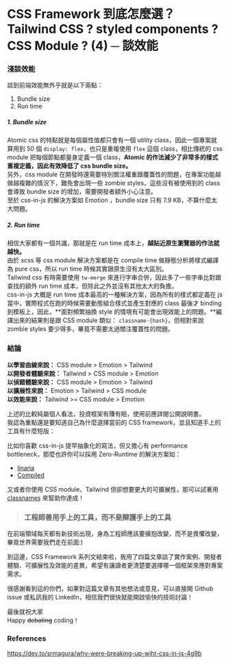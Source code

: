 # CSS Framework 到底怎麼選？Tailwind CSS ? styled components ? CSS Module ? (4) ─ 談效能

### 淺談效能

談到前端效能無外乎就是以下兩點：

1. Bundle size
2. Run time

##### 1. Bundle size

Atomic css 的特點就是每個屬性值都只會有一個 utility class，因此一個專案就算用到 50 個 `display: flex`，也只是重複使用 `flex` 這個 class，相比傳統的 css module 把每個節點都量身定義一個 class，**Atomic 的作法減少了非常多的樣式重複定義，因此有效降低了 css bundle size。**<br>
另外，css module 在開發時還需要特別關注權重跟覆蓋性的問題，在專案功能越做越複雜的情況下，難免會出現一些 zombie styles，這些沒有被使用到的 class 會導致 bundle size 的增加，需要開發者額外小心注意。<br>
至於 css-in-js 的解決方案如 Emotion ，bundle size 只有 7.9 KB，不算什麼太大問題。

##### 2. Run time

相信大家都有一個共識，那就是在 run time 成本上，**越貼近原生瀏覽器的作法就越快。**<br>
由於 scss 等 css module 解決方案都是在 compile time 做靜態分析將樣式編譯為 pure css，所以 run time 時候其實跟原生沒有太大區別。<br>
Tailwind css 有時需要使用 `tw-merge` 來進行字串合併，因此多了一些字串比對跟查找的額外 run time 成本，但除此之外並沒有其他太大的負擔。<br>
css-in-js 大概是 run time 成本最高的一種解決方案，因為所有的樣式都定義在 js 當中，實際程式在跑的時候需要動態組合樣式並產生對應的 class 最後才 binding 到模板上，因此，**面對頻繁抽換 style 的情境有可能會出現效能上的問題。**編譯出來的結果則是跟 CSS module 類似： `classname-{hash}`，但相對來說 zombie styles 要少得多，畢竟不需要太過關注覆蓋性的問題。

### 結論

**以學習曲線來說：** CSS module > Emotion > Tailwind<br>
**以開發者體驗來說：** Tailwind > CSS module > Emotion<br>
**以偵錯體驗來說：** CSS module > Emotion > Tailwind<br>
**以擴展性來說：** Emotion > Tailwind > CSS module<br>
**以效能來說：** Tailwind >= CSS module > Emotion<br>

上述的比較純屬個人看法，投資框架有賺有賠，使用前應詳閱公開說明書。<br>
我認為重點還是要知道自己為什麼選擇當前的 CSS framework，並且知道手上的工具有什麼短版：<br>

比如你喜歡 css-in-js 提早抽象化的寫法，但又擔心有 performance bottleneck，那麼也許你可以採用 Zero-Runtime 的解決方案如：

- [linaria](https://linaria.dev/)
- [Compiled](https://compiledcssinjs.com/)

又或者你使用 CSS module、Tailwind 但卻想要更大的可擴展性，那可以試著用 [classnames](https://www.npmjs.com/package/classnames) 來幫助你達成！

> ### 工程師善用手上的工具，而不是辯護手上的工具

在前端領域每天都有新技術出現，身為工程師應該要擁抱改變，而不是畏懼改變，畢竟世界需要我們走在前面:)

到這邊，CSS Framework 系列文結束啦，我用了四篇文章談了實作案例、開發者體驗、可擴展性及效能的差異，希望有讓讀者更清楚要選擇哪一個框架來應對專案需求。

很感謝看到這的你們，如果對這篇文章有其他想法或意見，可以直接開 Github issue 或私訊我的 LinkedIn，相信我們很快就能開啟愉快的技術討論！

最後就祝大家<br>
Happy ~~debating~~ coding！

### References

https://dev.to/srmagura/why-were-breaking-up-wiht-css-in-js-4g9b
